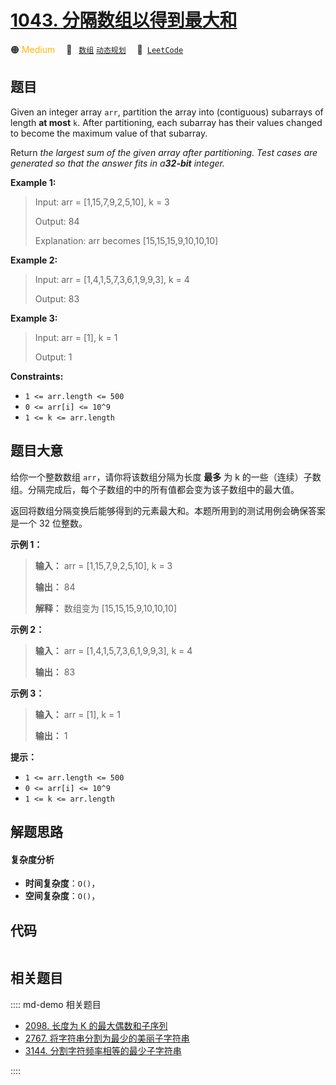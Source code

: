 # [1043. 分隔数组以得到最大和](https://leetcode.com/problems/partition-array-for-maximum-sum)

🟠 <font color=#ffb800>Medium</font>&emsp; 🔖&ensp; [`数组`](/leetcode/outline/tag/array.md) [`动态规划`](/leetcode/outline/tag/dynamic-programming.md)&emsp; 🔗&ensp;[`LeetCode`](https://leetcode.com/problems/partition-array-for-maximum-sum)


## 题目

Given an integer array `arr`, partition the array into (contiguous) subarrays
of length **at most** `k`. After partitioning, each subarray has their values
changed to become the maximum value of that subarray.

Return _the largest sum of the given array after partitioning. Test cases are
generated so that the answer fits in a**32-bit** integer._



**Example 1:**

> Input: arr = [1,15,7,9,2,5,10], k = 3
> 
> Output: 84
> 
> Explanation: arr becomes [15,15,15,9,10,10,10]

**Example 2:**

> Input: arr = [1,4,1,5,7,3,6,1,9,9,3], k = 4
> 
> Output: 83

**Example 3:**

> Input: arr = [1], k = 1
> 
> Output: 1

**Constraints:**

  * `1 <= arr.length <= 500`
  * `0 <= arr[i] <= 10^9`
  * `1 <= k <= arr.length`


## 题目大意

给你一个整数数组 `arr`，请你将该数组分隔为长度 **最多** 为 k
的一些（连续）子数组。分隔完成后，每个子数组的中的所有值都会变为该子数组中的最大值。

返回将数组分隔变换后能够得到的元素最大和。本题所用到的测试用例会确保答案是一个 32 位整数。



**示例 1：**

> 
> 
> 
> 
> 
> **输入：** arr = [1,15,7,9,2,5,10], k = 3
> 
> **输出：** 84
> 
> **解释：** 数组变为 [15,15,15,9,10,10,10]

**示例 2：**

> 
> 
> 
> 
> 
> **输入：** arr = [1,4,1,5,7,3,6,1,9,9,3], k = 4
> 
> **输出：** 83
> 
> 

**示例 3：**

> 
> 
> 
> 
> 
> **输入：** arr = [1], k = 1
> 
> **输出：** 1
> 
> 



**提示：**

  * `1 <= arr.length <= 500`
  * `0 <= arr[i] <= 10^9`
  * `1 <= k <= arr.length`


## 解题思路

#### 复杂度分析

- **时间复杂度**：`O()`，
- **空间复杂度**：`O()`，

## 代码

```javascript

```

## 相关题目

:::: md-demo 相关题目
- [2098. 长度为 K 的最大偶数和子序列](https://leetcode.com/problems/subsequence-of-size-k-with-the-largest-even-sum)
- [2767. 将字符串分割为最少的美丽子字符串](https://leetcode.com/problems/partition-string-into-minimum-beautiful-substrings)
- [3144. 分割字符频率相等的最少子字符串](https://leetcode.com/problems/minimum-substring-partition-of-equal-character-frequency)

::::
